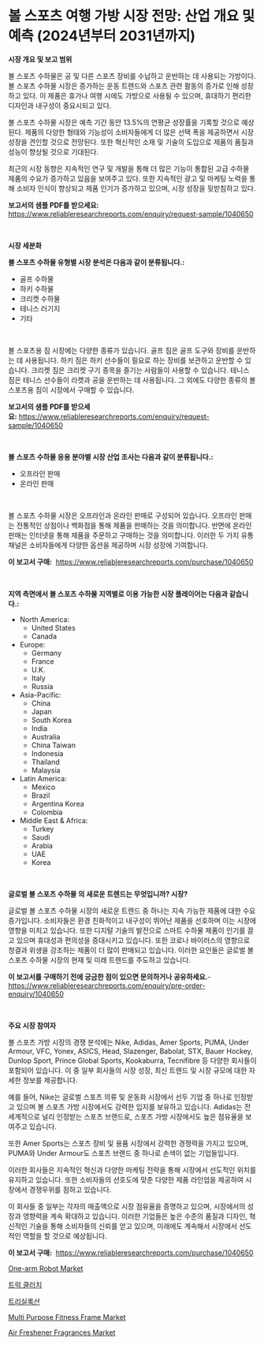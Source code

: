 <p><h1>볼 스포츠 여행 가방 시장 전망: 산업 개요 및 예측 (2024년부터 2031년까지)</h1></p><p><strong>시장 개요 및 보고 범위</strong></p>
<p><p>볼 스포츠 수하물은 공 및 다른 스포츠 장비를 수납하고 운반하는 데 사용되는 가방이다. 볼 스포츠 수하물 시장은 증가하는 운동 트렌드와 스포츠 관련 활동의 증가로 인해 성장하고 있다. 이 제품은 휴가나 여행 시에도 가방으로 사용될 수 있으며, 휴대하기 편리한 디자인과 내구성이 중요시되고 있다.</p><p>볼 스포츠 수하물 시장은 예측 기간 동안 13.5%의 연평균 성장률을 기록할 것으로 예상된다. 제품의 다양한 형태와 기능성이 소비자들에게 더 많은 선택 폭을 제공하면서 시장 성장을 견인할 것으로 전망된다. 또한 혁신적인 소재 및 기술의 도입으로 제품의 품질과 성능이 향상될 것으로 기대된다.</p><p>최근의 시장 동향은 지속적인 연구 및 개발을 통해 더 많은 기능이 통합된 고급 수하물 제품의 수요가 증가하고 있음을 보여주고 있다. 또한 지속적인 광고 및 마케팅 노력을 통해 소비자 인식이 향상되고 제품 인기가 증가하고 있으며, 시장 성장을 뒷받침하고 있다.</p></p>
<p><strong>보고서의 샘플 PDF를 받으세요:</strong> <a href="https://www.reliableresearchreports.com/enquiry/request-sample/1040650">https://www.reliableresearchreports.com/enquiry/request-sample/1040650</a></p>
<p>&nbsp;</p>
<p><strong>시장 세분화</strong></p>
<p><strong>볼 스포츠 수하물 유형별 시장 분석은 다음과 같이 분류됩니다.:</strong></p>
<p><ul><li>골프 수하물</li><li>하키 수하물</li><li>크리켓 수하물</li><li>테니스 러기지</li><li>기타</li></ul></p>
<p>&nbsp;</p>
<p><p>볼 스포츠용 짐 시장에는 다양한 종류가 있습니다. 골프 짐은 골프 도구와 장비를 운반하는 데 사용됩니다. 하키 짐은 하키 선수들이 필요로 하는 장비를 보관하고 운반할 수 있습니다. 크리켓 짐은 크리켓 구기 종목을 즐기는 사람들이 사용할 수 있습니다. 테니스 짐은 테니스 선수들이 라켓과 공을 운반하는 데 사용됩니다. 그 외에도 다양한 종류의 볼 스포츠용 짐이 시장에서 구매할 수 있습니다.</p></p>
<p><strong>보고서의 샘플 PDF를 받으세요:</strong>&nbsp;<a href="https://www.reliableresearchreports.com/enquiry/request-sample/1040650">https://www.reliableresearchreports.com/enquiry/request-sample/1040650</a></p>
<p>&nbsp;</p>
<p><strong> 볼 스포츠 수하물 응용 분야별 시장 산업 조사는 다음과 같이 분류됩니다.:</strong></p>
<p><ul><li>오프라인 판매</li><li>온라인 판매</li></ul></p>
<p>&nbsp;</p>
<p><p>볼 스포츠 수하물 시장은 오프라인과 온라인 판매로 구성되어 있습니다. 오프라인 판매는 전통적인 상점이나 백화점을 통해 제품을 판매하는 것을 의미합니다. 반면에 온라인 판매는 인터넷을 통해 제품을 주문하고 구매하는 것을 의미합니다. 이러한 두 가지 유통 채널은 소비자들에게 다양한 옵션을 제공하며 시장 성장에 기여합니다.</p></p>
<p><strong>이 보고서 구매:</strong>&nbsp; <a href="https://www.reliableresearchreports.com/purchase/1040650">https://www.reliableresearchreports.com/purchase/1040650</a></p>
<p>&nbsp;</p>
<p><strong>지역 측면에서 볼 스포츠 수하물 지역별로 이용 가능한 시장 플레이어는 다음과 같습니다.:</strong></p>
<p><ul>
    <li>
        North America:
        <ul>
            <li>United States</li>
            <li>Canada</li>
        </ul>
    </li>
    <li>
        Europe:
        <ul>
            <li>Germany</li>
            <li>France</li>
            <li>U.K.</li>
            <li>Italy</li>
            <li>Russia</li>
        </ul>
    </li>
    <li>
        Asia-Pacific:
        <ul>
            <li>China</li>
            <li>Japan</li>
            <li>South Korea</li>
            <li>India</li>
            <li>Australia</li>
            <li>China Taiwan</li>
            <li>Indonesia</li>
            <li>Thailand</li>
            <li>Malaysia</li>
        </ul>
    </li>
    <li>
        Latin America:
        <ul>
            <li>Mexico</li>
            <li>Brazil</li>
            <li>Argentina Korea</li>
            <li>Colombia</li>
        </ul>
    </li>
    <li>
        Middle East & Africa:
        <ul>
            <li>Turkey</li>
            <li>Saudi</li>
            <li>Arabia</li>
            <li>UAE</li>
            <li>Korea</li>
        </ul>
    </li>
    </ul></p>
<p>&nbsp;</p>
<p><strong>글로벌 볼 스포츠 수하물 의 새로운 트렌드는 무엇입니까? 시장?</strong></p>
<p><p>글로벌 볼 스포츠 수하물 시장의 새로운 트렌드 중 하나는 지속 가능한 제품에 대한 수요 증가입니다. 소비자들은 환경 친화적이고 내구성이 뛰어난 제품을 선호하며 이는 시장에 영향을 미치고 있습니다. 또한 디지털 기술의 발전으로 스마트 수하물 제품이 인기를 끌고 있으며 휴대성과 편의성을 증대시키고 있습니다. 또한 코로나 바이러스의 영향으로 청결과 위생을 강조하는 제품이 더 많이 판매되고 있습니다. 이러한 요인들은 글로벌 볼 스포츠 수하물 시장의 현재 및 미래 트렌드를 주도하고 있습니다.</p></p>
<p><strong>이 보고서를 구매하기 전에 궁금한 점이 있으면 문의하거나 공유하세요.</strong>- <a href="https://www.reliableresearchreports.com/enquiry/pre-order-enquiry/1040650">https://www.reliableresearchreports.com/enquiry/pre-order-enquiry/1040650</a></p>
<p>&nbsp;</p>
<p><strong>주요 시장 참여자</strong></p>
<p><p>볼 스포츠 가방 시장의 경쟁 분석에는 Nike, Adidas, Amer Sports, PUMA, Under Armour, VFC, Yonex, ASICS, Head, Slazenger, Babolat, STX, Bauer Hockey, Dunlop Sport, Prince Global Sports, Kookaburra, Tecnifibre 등 다양한 회사들이 포함되어 있습니다. 이 중 일부 회사들의 시장 성장, 최신 트렌드 및 시장 규모에 대한 자세한 정보를 제공합니다.</p><p>예를 들어, Nike는 글로벌 스포츠 의류 및 운동화 시장에서 선두 기업 중 하나로 인정받고 있으며 볼 스포츠 가방 시장에서도 강력한 입지를 보유하고 있습니다. Adidas는 전 세계적으로 널리 인정받는 스포츠 브랜드로, 스포츠 가방 시장에서도 높은 점유율을 보여주고 있습니다.</p><p>또한 Amer Sports는 스포츠 장비 및 용품 시장에서 강력한 경쟁력을 가지고 있으며, PUMA와 Under Armour도 스포츠 브랜드 중 하나로 손색이 없는 기업들입니다.</p><p>이러한 회사들은 지속적인 혁신과 다양한 마케팅 전략을 통해 시장에서 선도적인 위치를 유지하고 있습니다. 또한 소비자들의 선호도에 맞춘 다양한 제품 라인업을 제공하여 시장에서 경쟁우위를 점하고 있습니다.</p><p>이 회사들 중 일부는 각자의 매출액으로 시장 점유율을 증명하고 있으며, 시장에서의 성장과 영향력을 계속 확대하고 있습니다. 이러한 기업들은 높은 수준의 품질과 디자인, 혁신적인 기술을 통해 소비자들의 신뢰를 얻고 있으며, 미래에도 계속해서 시장에서 선도적인 역할을 할 것으로 예상됩니다.</p></p>
<p><strong>이 보고서 구매:</strong>&nbsp;&nbsp;<a href="https://www.reliableresearchreports.com/purchase/1040650">https://www.reliableresearchreports.com/purchase/1040650</a></p>
<p><p><a href="https://issuu.com/reportprime-2/docs/one-arm-robot-market-size-2030.pptx">One-arm Robot Market</a></p><p><a href="https://github.com/vs019sa3m8x/Market-Research-Report-List-1/blob/main/33112173404.md">트럭 클러치</a></p><p><a href="https://github.com/lzrvbyqzftro57/Market-Research-Report-List-1/blob/main/65006473403.md">트리실록산</a></p><p><a href="https://issuu.com/reportprime-2/docs/multi-purpose-fitness-frame-market-size-2030.pptx">Multi Purpose Fitness Frame Market</a></p><p><a href="https://github.com/gulaimolin/Market-Research-Report-List-3/blob/main/air-freshener-fragrances-market.md">Air Freshener Fragrances Market</a></p></p>
